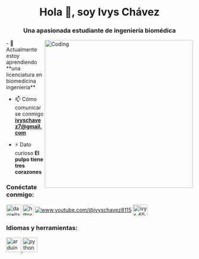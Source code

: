 <h1 align="center">Hola 👋, soy Ivys Chávez</h1>
<h3 align="center">Una apasionada estudiante de ingeniería biomédica</h3>
<img align="right" alt="Coding" width="400" src="https://www.biopac.com/wp-content/uploads/ss39l_mp3x.gif">
- 🌱 Actualmente estoy aprendiendo **una licenciatura en biomedicina ingeniería**

- 📫 Cómo comunicarse conmigo **ivyschavez7@gmail.com**

- ⚡ Dato curioso **El pulpo tiene tres corazones**

<h3 align="left">Conéctate conmigo:</h3>
<p align ="izquierda">
<a href="https://fb.com/daniella chávez" target="blank"><img align="center" src="https://raw.githubusercontent.com/rahuldkjain/github -profile-readme-generator/master/src/images/icons/Social/facebook.svg" alt="daniella chávez" height="30" width="40" /></a>
<a href="https: //instagram.com/https://www.instagram.com/ivys03?igsh=mwroc2hvdgeym2ptng==" target="blank"><img align="center" src="https://raw.githubusercontent.com/ rahuldkjain/github-profile-readme-generator/master/src/images/icons/Social/instagram.svg" alt="https://www.instagram.com/ivys03?igsh=mwroc2hvdgeym2ptng==" height="30" ancho="40" /></a>
<a href="https://www.youtube.com/c/www.youtube.com/@ivyschavez8115" target="blank"><img align="center" src="https://raw.githubusercontent.com/rahuldkjain/github-profile-readme-generator/master/src/images/icons/Social/youtube.svg" alt="www.youtube.com/@ivyschavez8115" altura ="30" ancho="40" /></a>
<a href="https://discord.gg/ivys_65312" target="blank"><img align="center" src="https:// raw.githubusercontent.com/rahuldkjain/github-profile-readme-generator/master/src/images/icons/Social/discord.svg" alt="ivys_65312" height="30" width="40" /></a >
</p>

<h3 align="left">Idiomas y herramientas:</h3>
<p align="left"> <a href="https://www.arduino.cc/" target="_blank" rel="noreferrer"> <img src="https://cdn.worldvectorlogo.com/logos/arduino-1.svg" alt="arduino" width="40" height="40"/> </a> <a href="https://www.python.org" target="_blank" rel="noreferrer"> <img src="https://raw.githubusercontent.com/devicons/devicon/master/icons/python /python-original.svg" alt="python" width="40" height="40"/> </a> </p>

